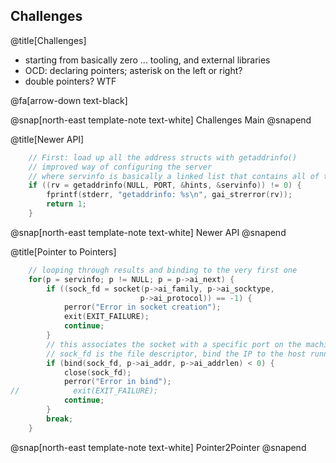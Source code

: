 ## Challenges

@title[Challenges]

- starting from basically zero ... tooling, and external libraries 
- OCD: declaring pointers; asterisk on the left or right?
- double pointers? WTF

@fa[arrow-down text-black]

@snap[north-east template-note text-white]
Challenges Main
@snapend

@title[Newer API]

```C
    // First: load up all the address structs with getaddrinfo()
    // improved way of configuring the server
    // where servinfo is basically a linked list that contains all of the address information. The &servinfo is a node
    if ((rv = getaddrinfo(NULL, PORT, &hints, &servinfo)) != 0) {
        fprintf(stderr, "getaddrinfo: %s\n", gai_strerror(rv));
        return 1;
    }
```

@snap[north-east template-note text-white]
Newer API
@snapend

@title[Pointer to Pointers]

```C
    // looping through results and binding to the very first one 
    for(p = servinfo; p != NULL; p = p->ai_next) {
        if ((sock_fd = socket(p->ai_family, p->ai_socktype,
                             p->ai_protocol)) == -1) {
            perror("Error in socket creation");
            exit(EXIT_FAILURE);
            continue;
        }
        // this associates the socket with a specific port on the machine, which is necessary in order to listen
        // sock_fd is the file descriptor, bind the IP to the host running on it, and pass the size of the addr.
        if (bind(sock_fd, p->ai_addr, p->ai_addrlen) < 0) {
            close(sock_fd);
            perror("Error in bind");
//            exit(EXIT_FAILURE);
            continue;
        }
        break;
    }
```

@snap[north-east template-note text-white]
Pointer2Pointer
@snapend



